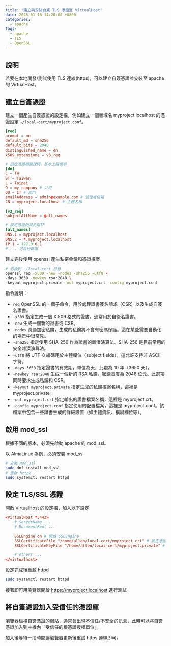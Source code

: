 ```yaml
---
title: "建立與安裝自簽 TLS 憑證至 VirtualHost"
date: 2025-01-16 14:20:00 +0800
categories: 
  - apache
tags:
  - apache
  - TLS
  - OpenSSL
---
```


## 說明

若要在本地開發/測試使用 TLS 連線(https)，可以建立自簽憑證並安裝至 apache 的 VirtualHost。

## 建立自簽憑證

建立一個產生自簽憑證的設定檔，例如建立一個替域名 myproject.localhost 的憑證設定 `~/local-cert/myproject.conf`。

```conf
[req]
prompt = no
default_md = sha256
default_bits = 2048
distinguished_name = dn
x509_extensions = v3_req

# 設定憑證相關說明，基本上隨便填
[dn]
C = TW
ST = Taiwan
L = Taipei
O = my company # 公司
OU = IT # 部門
emailAddress = admin@example.com # 管理者信箱
CN = myproject.localhost # 主體名稱

[v3_req]
subjectAltName = @alt_names

# 設定憑證的域名與IP
[alt_names]
DNS.1 = myproject.localhost
DNS.2 = *.myproject.localhost
IP.1 = 127.0.0.1
# ... 可自行新增
```

建立完後使用 openssl 產生私密金鑰和憑證檔案

```bash
# 切換到 ~/local-cert 目錄
openssl req -x509 -new -nodes -sha256 -utf8 \
-days 3650 -newkey rsa:2048 \
-keyout myproject.private -out myproject.crt -config myproject.conf
```

指令說明：

- `req` OpenSSL 的一個子命令，用於處理證書簽名請求（CSR）以及生成自簽名證書。
- `-x509` 指定生成一個 X.509 格式的證書，通常用於自簽名證書。
- `-new` 生成一個新的證書或 CSR。
- `-nodes` 跳過加密私鑰，生成的私鑰將不會有密碼保護。這在某些需要自動化的場景中很常見。
- `-sha256` 指定使用 SHA-256 作為證書的雜湊演算法。SHA-256 是目前常用的安全雜湊演算法。
- `-utf8` 將 UTF-8 編碼用於主體欄位（subject fields），這允許支持非 ASCII 字符。
- `-days 3650` 指定證書的有效期，單位為天，此處為 10 年（3650 天）。
- `-newkey rsa:2048` 生成一個新的 RSA 私鑰，密鑰長度為 2048 位元。此選項同時要求生成私鑰和 CSR。
- `-keyout myproject.private` 指定生成的私鑰檔案名稱，這裡是 myproject.private。
- `-out myproject.crt` 指定輸出的證書檔案名稱，這裡是 myproject.crt。
- `-config myproject.conf` 指定使用的配置檔案，這裡是 myproject.conf。該檔案中包含一些證書生成的詳細設置（如主體資訊、擴展欄位等）。

## 啟用 mod_ssl

根據不同的版本，必須先啟動 apache 的 mod_ssl。

以 AlmaLinux 為例，必須安裝 mod_ssl

```bash
# 安裝 mod_ssl
sudo dnf install mod_ssl
# 重啟 httpd
sudo systemctl restart httpd
```

## 設定 TLS/SSL 憑證

開啟 VirtualHost 的設定檔，加入以下設定

```conf
<VirtualHost *:443>
    # ServerName ...
    # DocumentRoot ...

    SSLEngine on # 開啟 SSLEngine
    SSLCertificateFile "/home/allen/local-cert/myproject.crt" # 設定憑證檔路徑
    SSLCertificateKeyFile "/home/allen/local-cert/myproject.private" # 設定私鑰檔

    # others ...
</virtualhost>
```

設定完成後重啟 httpd

```bash
sudo systemctl restart httpd
```

接著即可用瀏覽器開啟 https://myproject.localhost 進行測試。

## 將自簽憑證加入受信任的憑證庫

瀏覽器檢視自簽憑證的網站，通常會出現不信任/不安全的訊息，此時可以將自簽憑證加入到主機內「受信任的根憑證授權單位」。

加入後等待一段時間讓瀏覽器更新後重試 https 連線即可。
